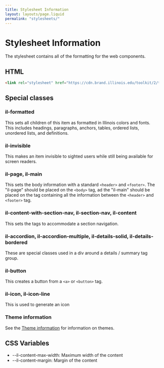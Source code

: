```yaml
---
title: Stylesheet Information
layout: layouts/page.liquid
permalink: "stylesheets/"
---
```

# Stylesheet Information

The stylesheet contains all of the formatting for the web components. 

## HTML

```html
<link rel="stylesheet" href="https://cdn.brand.illinois.edu/toolkit/2/toolkit.css" media="all">
``` 

## Special classes

### il-formatted

This sets all children of this item as formatted in Illinois colors and fonts. This includes headings, paragraphs, anchors, tables, ordered lists, unordered lists, and definitions. 

### il-invisible

This makes an item invisible to sighted users while still being available for screen readers. 

### il-page, il-main

This sets the body information with a standard `<header>` and `<footer>`. The "il-page" should be placed on the `<body>` tag, ad the "il-main" should be placed on the tag containing all the information between the `<header>` and `<footer>` tag.

### il-content-with-section-nav, il-section-nav, il-content

This sets the tags to accommodate a section navigation. 

### il-accordion, il-accordion-multiple, il-details-solid, il-details-bordered

These are special classes used in a div around a details / summary tag group. 

### il-button

This creates a button from a `<a>` or `<button>` tag. 

### il-icon, il-icon-line

This is used to generate an icon

### Theme information

See the [Theme information](/themes/index.html) for information on themes. 

## CSS Variables

* --il-content-max-width: Maximum width of the content
* --il-content-margin: Margin of the content
